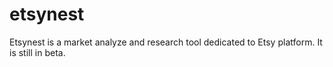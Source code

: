 # etsynest
Etsynest is a market analyze and research tool dedicated to Etsy platform. It is still in beta.
